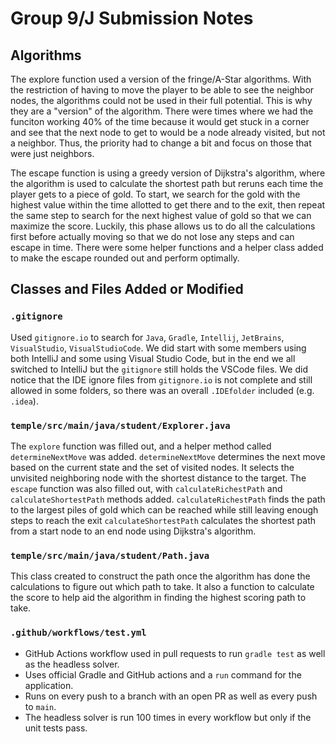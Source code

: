 # Group 9/J Submission Notes

## Algorithms

The explore function used a version of the fringe/A-Star algorithms.  With the restriction of having to move the player to be able to see the neighbor nodes, the algorithms could not be used in their full potential.  This is why they are a "version" of the algorithm.  There were times where we had the funciton working 40% of the time because it would get stuck in a corner and see that the next node to get to would be a node already visited, but not a neighbor.
Thus, the priority had to change a bit and focus on those that were just neighbors.

The escape function is using a greedy version of Dijkstra's algorithm, where the algorithm is used to calculate the shortest path but reruns each time the player gets to a piece of gold.  To start, we search for the gold with the highest value within the time allotted to get there and to the exit,
then repeat the same step to search for the next highest value of gold so that we can maximize the score.  Luckily, this phase allows us to do all the calculations first before actually moving so that we do not lose any steps and can escape in time.
There were some helper functions and a helper class added to make the escape rounded out and perform optimally.

## Classes and Files Added or Modified

### `.gitignore`

Used `gitignore.io` to search for `Java`, `Gradle`, `Intellij`, `JetBrains`, `VisualStudio`, `VisualStudioCode`.  We did start with some members using both IntelliJ and some using Visual Studio Code, but in the end we all switched to IntelliJ but the `gitignore` still holds the VSCode files.
We did notice that the IDE ignore files from `gitignore.io` is not complete and still allowed in some folders, so there was an overall `.IDEfolder` included (e.g. `.idea`).

### `temple/src/main/java/student/Explorer.java`

The `explore` function was filled out, and a helper method called `determineNextMove` was added. `determineNextMove` determines the next move based on the current state and the set of visited nodes. It selects the unvisited neighboring node with the shortest distance to the target.
The `escape` function was also filled out, with `calculateRichestPath` and `calculateShortestPath` methods added.  `calculateRichestPath` finds the path to the largest piles of gold which can be reached while still leaving enough steps to reach the exit
`calculateShortestPath` calculates the shortest path from a start node to an end node using Dijkstra's algorithm.

### `temple/src/main/java/student/Path.java`

This class created to construct the path once the algorithm has done the calculations to figure out which path to take.  It also a function to calculate the score to help aid the algorithm in finding the highest scoring path to take.

### `.github/workflows/test.yml`

* GitHub Actions workflow used in pull requests to run `gradle test` as well as the headless solver.
* Uses official Gradle and GitHub actions and a `run` command for the application.
* Runs on every push to a branch with an open PR as well as every push to `main`.
* The headless solver is run 100 times in every workflow but only if the unit tests pass.

